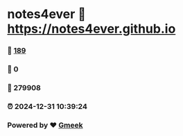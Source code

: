 # notes4ever :link: https://notes4ever.github.io 
### :page_facing_up: [189](https://notes4ever.github.io/tag.html) 
### :speech_balloon: 0 
### :hibiscus: 279908 
### :alarm_clock: 2024-12-31 10:39:24 
### Powered by :heart: [Gmeek](https://github.com/Meekdai/Gmeek)
